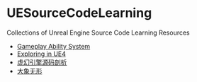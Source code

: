 # UESourceCodeLearning
Collections of Unreal Engine Source Code Learning Resources

- [Gameplay Ability System](https://github.com/tranek/GASDocumentation)
- [Exploring in UE4](https://zhuanlan.zhihu.com/p/34256771)
- [虚幻引擎源码剖析](https://www.zhihu.com/column/c_1134041295436840960)
- [大象无形](https://www.amazon.com/%E5%A4%A7%E8%B1%A1%E6%97%A0%E5%BD%A2%EF%BC%9A%E8%99%9A%E5%B9%BB%E5%BC%95%E6%93%8E%E7%A8%8B%E5%BA%8F%E8%AE%BE%E8%AE%A1%E6%B5%85%E6%9E%90-%E7%BD%97%E4%B8%81%E5%8A%9B%EF%BC%8C%E5%BC%A0%E4%B8%89/dp/B0711ZT713)
